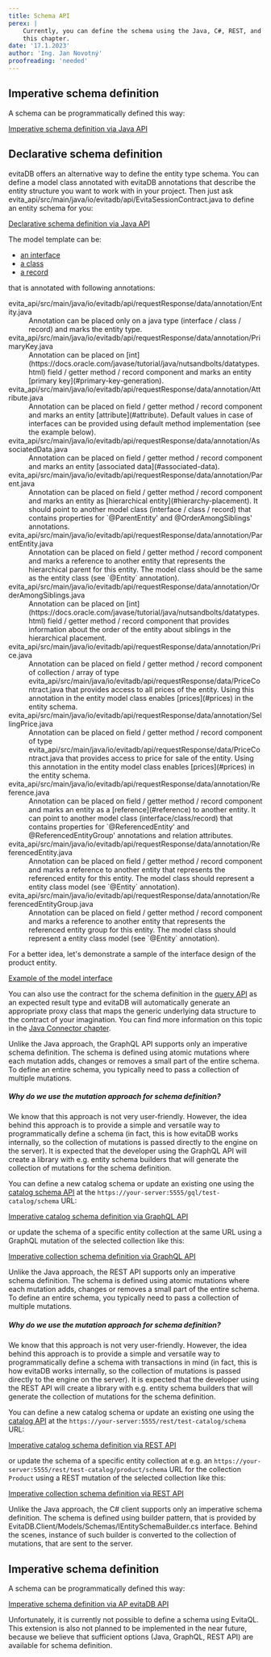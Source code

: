 ```yaml
---
title: Schema API
perex: |
    Currently, you can define the schema using the Java, C#, REST, and GraphQL APIs. All three approaches are covered in 
    this chapter.
date: '17.1.2023'
author: 'Ing. Jan Novotný'
proofreading: 'needed'
---
```


<LanguageSpecific to="java">

## Imperative schema definition

A schema can be programmatically defined this way:

<SourceCodeTabs requires="/documentation/user/en/get-started/example/complete-startup.java,/documentation/user/en/get-started/example/define-test-catalog.java" langSpecificTabOnly local>

[Imperative schema definition via Java API](/documentation/user/en/use/api/example/imperative-schema-definition.java)
</SourceCodeTabs>

## Declarative schema definition

evitaDB offers an alternative way to define the entity type schema. You can define a model class annotated with evitaDB
annotations that describe the entity structure you want to work with in your project. Then just ask
<SourceClass>evita_api/src/main/java/io/evitadb/api/EvitaSessionContract.java</SourceClass> to define an entity schema
for you:

<SourceCodeTabs requires="/documentation/user/en/use/api/example/declarative-model-example.java,/documentation/user/en/get-started/example/define-test-catalog.java" local>

[Declarative schema definition via Java API](/documentation/user/en/use/api/example/declarative-schema-definition.java)
</SourceCodeTabs>

The model template can be:

- [an interface](https://www.baeldung.com/java-interfaces)
- [a class](https://www.baeldung.com/java-pojo-class)
- [a record](https://www.baeldung.com/java-record-keyword)

that is annotated with following annotations:

<dl>
    <dt><SourceClass>evita_api/src/main/java/io/evitadb/api/requestResponse/data/annotation/Entity.java</SourceClass></dt>
    <dd>
        Annotation can be placed only on a java type (interface / class / record) and marks the entity type.
    </dd>
    <dt><SourceClass>evita_api/src/main/java/io/evitadb/api/requestResponse/data/annotation/PrimaryKey.java</SourceClass></dt>
    <dd>
        Annotation can be placed on [int](https://docs.oracle.com/javase/tutorial/java/nutsandbolts/datatypes.html) 
        field / getter method / record component and marks an entity [primary key](#primary-key-generation).
    </dd>
    <dt><SourceClass>evita_api/src/main/java/io/evitadb/api/requestResponse/data/annotation/Attribute.java</SourceClass></dt>
    <dd>
        Annotation can be placed on field / getter method / record component and marks an entity [attribute](#attribute).
        Default values in case of interfaces can be provided using default method implementation (see the example 
        below).
    </dd>
    <dt><SourceClass>evita_api/src/main/java/io/evitadb/api/requestResponse/data/annotation/AssociatedData.java</SourceClass></dt>
    <dd>
        Annotation can be placed on field / getter method / record component and marks an entity 
        [associated data](#associated-data).
    </dd>
    <dt><SourceClass>evita_api/src/main/java/io/evitadb/api/requestResponse/data/annotation/Parent.java</SourceClass></dt>
    <dd>
        Annotation can be placed on field / getter method / record component and marks an entity as 
        [hierarchical entity](#hierarchy-placement). It should point to another model class (interface / class / record) 
        that contains properties for `@ParentEntity' and @OrderAmongSiblings' annotations.
    </dd>
    <dt><SourceClass>evita_api/src/main/java/io/evitadb/api/requestResponse/data/annotation/ParentEntity.java</SourceClass></dt>
    <dd>
        Annotation can be placed on field / getter method / record component and marks a reference to another entity 
        that represents the hierarchical parent for this entity. The model class should be the same as the entity class 
        (see `@Entity` annotation).
    </dd>
    <dt><SourceClass>evita_api/src/main/java/io/evitadb/api/requestResponse/data/annotation/OrderAmongSiblings.java</SourceClass></dt>
    <dd>
        Annotation can be placed on [int](https://docs.oracle.com/javase/tutorial/java/nutsandbolts/datatypes.html) 
        field / getter method / record component that provides information about the order of the entity about
        siblings in the hierarchical placement.
    </dd>
    <dt><SourceClass>evita_api/src/main/java/io/evitadb/api/requestResponse/data/annotation/Price.java</SourceClass></dt>
    <dd>
        Annotation can be placed on field / getter method / record component of collection / array of type
        <SourceClass>evita_api/src/main/java/io/evitadb/api/requestResponse/data/PriceContract.java</SourceClass>
        that provides access to all prices of the entity. Using this annotation in the entity model class enables 
        [prices](#prices) in the entity schema.
    </dd>
    <dt><SourceClass>evita_api/src/main/java/io/evitadb/api/requestResponse/data/annotation/SellingPrice.java</SourceClass></dt>
    <dd>
        Annotation can be placed on field / getter method / record component of type 
        <SourceClass>evita_api/src/main/java/io/evitadb/api/requestResponse/data/PriceContract.java</SourceClass> 
        that provides access to price for sale of the entity. Using this annotation in the entity model class enables 
        [prices](#prices) in the entity schema.
    </dd>
    <dt><SourceClass>evita_api/src/main/java/io/evitadb/api/requestResponse/data/annotation/Reference.java</SourceClass></dt>
    <dd>
        Annotation can be placed on field / getter method / record component and marks an entity as a 
        [reference](#reference) to another entity. It can point to another model class (interface/class/record) 
        that contains properties for `@ReferencedEntity' and @ReferencedEntityGroup' annotations and relation
        attributes.
    </dd>
    <dt><SourceClass>evita_api/src/main/java/io/evitadb/api/requestResponse/data/annotation/ReferencedEntity.java</SourceClass></dt>
    <dd>
        Annotation can be placed on field / getter method / record component and marks a reference to another entity 
        that represents the referenced entity for this entity. The model class should represent a entity class model 
        (see `@Entity` annotation).
    </dd>
    <dt><SourceClass>evita_api/src/main/java/io/evitadb/api/requestResponse/data/annotation/ReferencedEntityGroup.java</SourceClass></dt>
    <dd>
        Annotation can be placed on field / getter method / record component and marks a reference to another entity 
        that represents the referenced entity group for this entity. The model class should represent a entity class 
        model (see `@Entity` annotation).
    </dd>
</dl>

For a better idea, let's demonstrate a sample of the interface design of the product entity.

<SourceCodeTabs requires="/documentation/user/en/get-started/example/complete-startup.java" local>

[Example of the model interface](/documentation/user/en/use/api/example/declarative-model-example.java)

</SourceCodeTabs>

<Note type="info">

You can also use the contract for the schema definition in the [query API](./query-data.md) as an expected result type
and evitaDB will automatically generate an appropriate proxy class that maps the generic underlying data structure 
to the contract of your imagination. You can find more information on this topic in 
the [Java Connector chapter](../connectors/java.md#custom-contracts). 

</Note>

</LanguageSpecific>

<LanguageSpecific to="graphql">

Unlike the Java approach, the GraphQL API supports only an imperative schema definition. The schema is defined using
atomic mutations where each mutation adds, changes or removes a small part of the entire schema. To define an entire schema,
you typically need to pass a collection of multiple mutations. 

<Note type="question">

<NoteTitle toggles="true">

##### Why do we use the mutation approach for schema definition?
</NoteTitle>

We know that this approach is not very user-friendly. However, the idea behind this approach is to provide a simple and versatile
way to programmatically define a schema (in fact, this is how evitaDB works internally, 
so the collection of mutations is passed directly to the engine on the server). It is expected that the developer 
using the GraphQL API will create a library with e.g. entity schema builders that will generate the collection of mutations for 
the schema definition.

</Note>

You can define a new catalog schema or update an existing one using the 
[catalog schema API](/documentation/user/en/use/connectors/graphql.md#graphql-api-instances)
at the `https://your-server:5555/gql/test-catalog/schema` URL:

<SourceCodeTabs requires="ignoreTest,/documentation/user/en/get-started/example/complete-startup.java,/documentation/user/en/get-started/example/define-test-catalog.java" langSpecificTabOnly local>

[Imperative catalog schema definition via GraphQL API](/documentation/user/en/use/api/example/imperative-catalog-schema-definition.graphql)
</SourceCodeTabs>

or update the schema of a specific entity collection at the same URL using a GraphQL mutation of the selected collection like this:

<SourceCodeTabs requires="ignoreTest,/documentation/user/en/get-started/example/complete-startup.java,/documentation/user/en/get-started/example/define-test-catalog.java" langSpecificTabOnly local>

[Imperative collection schema definition via GraphQL API](/documentation/user/en/use/api/example/imperative-collection-schema-definition.graphql)
</SourceCodeTabs>

</LanguageSpecific>

<LanguageSpecific to="rest">

Unlike the Java approach, the REST API supports only an imperative schema definition. The schema is defined using
atomic mutations where each mutation adds, changes or removes a small part of the entire schema. To define an entire schema,
you typically need to pass a collection of multiple mutations.

<Note type="question">

<NoteTitle toggles="true">

##### Why do we use the mutation approach for schema definition?
</NoteTitle>

We know that this approach is not very user-friendly. However, the idea behind this approach is to provide a simple and versatile
way to programmatically define a schema with transactions in mind (in fact, this is how evitaDB works internally,
so the collection of mutations is passed directly to the engine on the server). It is expected that the developer
using the REST API will create a library with e.g. entity schema builders that will generate the collection of mutations for
the schema definition.

</Note>

You can define a new catalog schema or update an existing one using the
[catalog API](/documentation/user/en/use/connectors/rest.md#rest-api-instances)
at the `https://your-server:5555/rest/test-catalog/schema` URL:

<SourceCodeTabs requires="ignoreTest,/documentation/user/en/get-started/example/complete-startup.java,/documentation/user/en/get-started/example/define-test-catalog.java" langSpecificTabOnly local>

[Imperative catalog schema definition via REST API](/documentation/user/en/use/api/example/imperative-catalog-schema-definition.rest)
</SourceCodeTabs>

or update the schema of a specific entity collection at e.g. an `https://your-server:5555/rest/test-catalog/product/schema` URL 
for the collection `Product` using a REST mutation of the selected collection like this:

<SourceCodeTabs requires="ignoreTest,/documentation/user/en/get-started/example/complete-startup.java,/documentation/user/en/get-started/example/define-test-catalog.java" langSpecificTabOnly local>

[Imperative collection schema definition via REST API](/documentation/user/en/use/api/example/imperative-collection-schema-definition.rest)
</SourceCodeTabs>

</LanguageSpecific>

<LanguageSpecific to="csharp">

Unlike the Java approach, the C# client supports only an imperative schema definition. 
The schema is defined using builder pattern, that is provided by <SourceClass>EvitaDB.Client/Models/Schemas/IEntitySchemaBuilder.cs</SourceClass> interface. 
Behind the scenes, instance of such builder is converted to the collection of mutations, that are sent to the server. 

## Imperative schema definition

A schema can be programmatically defined this way:

<SourceCodeTabs requires="ignoreTest,/documentation/user/en/get-started/example/complete-startup.java,/documentation/user/en/get-started/example/define-test-catalog.java" langSpecificTabOnly local>

[Imperative schema definition via AP evitaDB API](/documentation/user/en/use/api/example/imperative-schema-definition.cs)
</SourceCodeTabs>

</LanguageSpecific>

<LanguageSpecific to="evitaql">
Unfortunately, it is currently not possible to define a schema using EvitaQL. This extension is also not planned to be
implemented in the near future, because we believe that sufficient options (Java, GraphQL, REST API) are available 
for schema definition.
</LanguageSpecific>